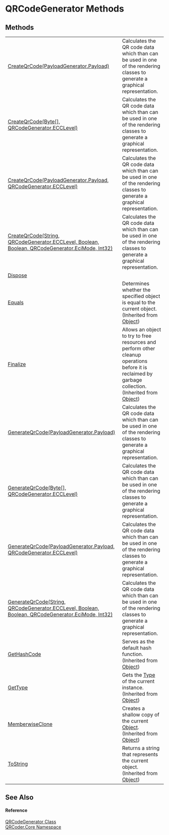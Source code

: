# QRCodeGenerator Methods




## Methods
<table>
<tr>
<td><a href="M_QRCoder_Core_QRCodeGenerator_CreateQrCode.md">CreateQrCode(PayloadGenerator.Payload)</a></td>
<td>Calculates the QR code data which than can be used in one of the rendering classes to generate a graphical representation.</td></tr>
<tr>
<td><a href="M_QRCoder_Core_QRCodeGenerator_CreateQrCode_2.md">CreateQrCode(Byte[], QRCodeGenerator.ECCLevel)</a></td>
<td>Calculates the QR code data which than can be used in one of the rendering classes to generate a graphical representation.</td></tr>
<tr>
<td><a href="M_QRCoder_Core_QRCodeGenerator_CreateQrCode_1.md">CreateQrCode(PayloadGenerator.Payload, QRCodeGenerator.ECCLevel)</a></td>
<td>Calculates the QR code data which than can be used in one of the rendering classes to generate a graphical representation.</td></tr>
<tr>
<td><a href="M_QRCoder_Core_QRCodeGenerator_CreateQrCode_3.md">CreateQrCode(String, QRCodeGenerator.ECCLevel, Boolean, Boolean, QRCodeGenerator.EciMode, Int32)</a></td>
<td>Calculates the QR code data which than can be used in one of the rendering classes to generate a graphical representation.</td></tr>
<tr>
<td><a href="M_QRCoder_Core_QRCodeGenerator_Dispose.md">Dispose</a></td>
<td> </td></tr>
<tr>
<td><a href="https://learn.microsoft.com/dotnet/api/system.object.equals#system-object-equals(system-object)" target="_blank" rel="noopener noreferrer">Equals</a></td>
<td>Determines whether the specified object is equal to the current object.<br />(Inherited from <a href="https://learn.microsoft.com/dotnet/api/system.object" target="_blank" rel="noopener noreferrer">Object</a>)</td></tr>
<tr>
<td><a href="https://learn.microsoft.com/dotnet/api/system.object.finalize" target="_blank" rel="noopener noreferrer">Finalize</a></td>
<td>Allows an object to try to free resources and perform other cleanup operations before it is reclaimed by garbage collection.<br />(Inherited from <a href="https://learn.microsoft.com/dotnet/api/system.object" target="_blank" rel="noopener noreferrer">Object</a>)</td></tr>
<tr>
<td><a href="M_QRCoder_Core_QRCodeGenerator_GenerateQrCode.md">GenerateQrCode(PayloadGenerator.Payload)</a></td>
<td>Calculates the QR code data which than can be used in one of the rendering classes to generate a graphical representation.</td></tr>
<tr>
<td><a href="M_QRCoder_Core_QRCodeGenerator_GenerateQrCode_2.md">GenerateQrCode(Byte[], QRCodeGenerator.ECCLevel)</a></td>
<td>Calculates the QR code data which than can be used in one of the rendering classes to generate a graphical representation.</td></tr>
<tr>
<td><a href="M_QRCoder_Core_QRCodeGenerator_GenerateQrCode_1.md">GenerateQrCode(PayloadGenerator.Payload, QRCodeGenerator.ECCLevel)</a></td>
<td>Calculates the QR code data which than can be used in one of the rendering classes to generate a graphical representation.</td></tr>
<tr>
<td><a href="M_QRCoder_Core_QRCodeGenerator_GenerateQrCode_3.md">GenerateQrCode(String, QRCodeGenerator.ECCLevel, Boolean, Boolean, QRCodeGenerator.EciMode, Int32)</a></td>
<td>Calculates the QR code data which than can be used in one of the rendering classes to generate a graphical representation.</td></tr>
<tr>
<td><a href="https://learn.microsoft.com/dotnet/api/system.object.gethashcode" target="_blank" rel="noopener noreferrer">GetHashCode</a></td>
<td>Serves as the default hash function.<br />(Inherited from <a href="https://learn.microsoft.com/dotnet/api/system.object" target="_blank" rel="noopener noreferrer">Object</a>)</td></tr>
<tr>
<td><a href="https://learn.microsoft.com/dotnet/api/system.object.gettype" target="_blank" rel="noopener noreferrer">GetType</a></td>
<td>Gets the <a href="https://learn.microsoft.com/dotnet/api/system.type" target="_blank" rel="noopener noreferrer">Type</a> of the current instance.<br />(Inherited from <a href="https://learn.microsoft.com/dotnet/api/system.object" target="_blank" rel="noopener noreferrer">Object</a>)</td></tr>
<tr>
<td><a href="https://learn.microsoft.com/dotnet/api/system.object.memberwiseclone" target="_blank" rel="noopener noreferrer">MemberwiseClone</a></td>
<td>Creates a shallow copy of the current <a href="https://learn.microsoft.com/dotnet/api/system.object" target="_blank" rel="noopener noreferrer">Object</a>.<br />(Inherited from <a href="https://learn.microsoft.com/dotnet/api/system.object" target="_blank" rel="noopener noreferrer">Object</a>)</td></tr>
<tr>
<td><a href="https://learn.microsoft.com/dotnet/api/system.object.tostring" target="_blank" rel="noopener noreferrer">ToString</a></td>
<td>Returns a string that represents the current object.<br />(Inherited from <a href="https://learn.microsoft.com/dotnet/api/system.object" target="_blank" rel="noopener noreferrer">Object</a>)</td></tr>
</table>

## See Also


#### Reference
<a href="T_QRCoder_Core_QRCodeGenerator.md">QRCodeGenerator Class</a>  
<a href="N_QRCoder_Core.md">QRCoder.Core Namespace</a>  
